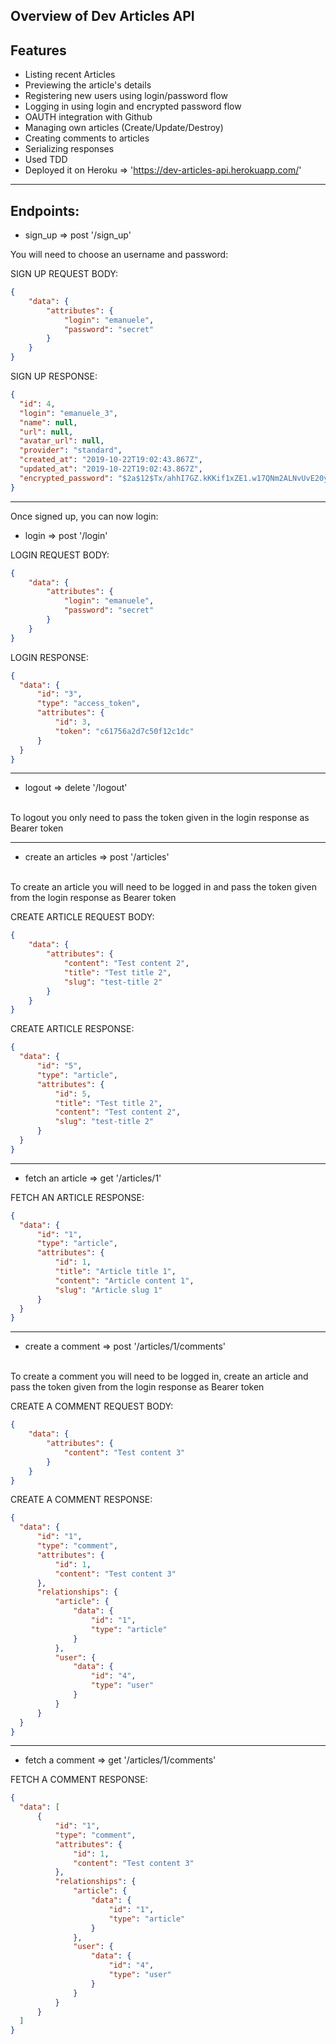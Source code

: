Overview of Dev Articles API
---

Features
---

- Listing recent Articles
- Previewing the article's details
- Registering new users using login/password flow
- Logging in using login and encrypted password flow
- OAUTH integration with Github
- Managing own articles (Create/Update/Destroy)
- Creating comments to articles
- Serializing responses
- Used TDD
- Deployed it on Heroku => 'https://dev-articles-api.herokuapp.com/'

---

Endpoints:
---

- sign_up => post '/sign_up'

You will need to choose an username and password:

SIGN UP REQUEST BODY:
```json
{
	"data": {
		"attributes": {
			"login": "emanuele",
			"password": "secret"
		}
	}
}
```

SIGN UP RESPONSE:
```json
{
  "id": 4,
  "login": "emanuele_3",
  "name": null,
  "url": null,
  "avatar_url": null,
  "provider": "standard",
  "created_at": "2019-10-22T19:02:43.867Z",
  "updated_at": "2019-10-22T19:02:43.867Z",
  "encrypted_password": "$2a$12$Tx/ahhI7GZ.kKKif1xZE1.w17QNm2ALNvUvE20ymqR6TNrmT6cQEy"
}
```
---

Once signed up, you can now login:

- login => post '/login'

LOGIN REQUEST BODY:
```json
{
	"data": {
		"attributes": {
			"login": "emanuele",
			"password": "secret"
		}
	}
}
```

LOGIN RESPONSE:
```json
{
  "data": {
      "id": "3",
      "type": "access_token",
      "attributes": {
          "id": 3,
          "token": "c61756a2d7c50f12c1dc"
      }
  }
}
```
---

- logout => delete '/logout'
</br>
To logout you only need to pass the token given in the login response as Bearer token

---

- create an articles => post '/articles'
</br>
To create an article you will need to be logged in and pass the token given from the login response as Bearer token

CREATE ARTICLE REQUEST BODY:
```json
{
	"data": {
		"attributes": {
			"content": "Test content 2",
			"title": "Test title 2",
			"slug": "test-title 2"
		}
	}
}
```

CREATE ARTICLE RESPONSE:
```json
{
  "data": {
      "id": "5",
      "type": "article",
      "attributes": {
          "id": 5,
          "title": "Test title 2",
          "content": "Test content 2",
          "slug": "test-title 2"
      }
  }
}
```

---

- fetch an article => get '/articles/1'

FETCH AN ARTICLE RESPONSE:
```json
{
  "data": {
      "id": "1",
      "type": "article",
      "attributes": {
          "id": 1,
          "title": "Article title 1",
          "content": "Article content 1",
          "slug": "Article slug 1"
      }
  }
}
```

---

- create a comment => post '/articles/1/comments'
</br>
To create a comment you will need to be logged in, create an article and pass the token given from the login response as Bearer token

CREATE A COMMENT REQUEST BODY:
```json
{
	"data": {
		"attributes": {
			"content": "Test content 3"
		}
	}
}
```

CREATE A COMMENT RESPONSE:
```json
{
  "data": {
      "id": "1",
      "type": "comment",
      "attributes": {
          "id": 1,
          "content": "Test content 3"
      },
      "relationships": {
          "article": {
              "data": {
                  "id": "1",
                  "type": "article"
              }
          },
          "user": {
              "data": {
                  "id": "4",
                  "type": "user"
              }
          }
      }
  }
}
```

---

- fetch a comment => get '/articles/1/comments'

FETCH A COMMENT RESPONSE:
```json
{
  "data": [
      {
          "id": "1",
          "type": "comment",
          "attributes": {
              "id": 1,
              "content": "Test content 3"
          },
          "relationships": {
              "article": {
                  "data": {
                      "id": "1",
                      "type": "article"
                  }
              },
              "user": {
                  "data": {
                      "id": "4",
                      "type": "user"
                  }
              }
          }
      }
  ]
}
```
